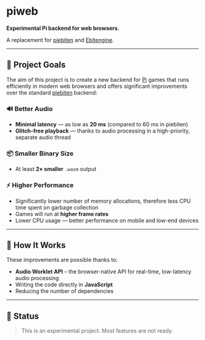 # piweb

**Experimental Pi backend for web browsers.**

A replacement for [piebiten](https://github.com/elgopher/pi/tree/master/piebiten) and [Ebitengine](https://ebitengine.org/).

---

## 🎯 Project Goals

The aim of this project is to create a new backend for [Pi](https://github.com/elgopher/pi) games that runs efficiently in modern web browsers and offers significant improvements over the standard [piebiten](https://github.com/elgopher/pi/tree/master/piebiten) backend:

### 🔊 Better Audio

* **Minimal latency** — as low as **20 ms** (compared to 60 ms in piebiten)
* **Glitch-free playback** — thanks to audio processing in a high-priority, separate audio thread

### 📦 Smaller Binary Size

* At least **2× smaller** `.wasm` output

### ⚡ Higher Performance

* Significantly lower number of memory allocations, therefore less CPU time spent on garbage collection
* Games will run at **higher frame rates**
* Lower CPU usage — better performance on mobile and low-end devices

---

## 🧪 How It Works

These improvements are possible thanks to:

* **Audio Worklet API** – the browser-native API for real-time, low-latency audio processing
* Writing the code directly in **JavaScript**
* Reducing the number of dependencies

---

## 🚧 Status

> This is an experimental project.
> Most features are not ready.
